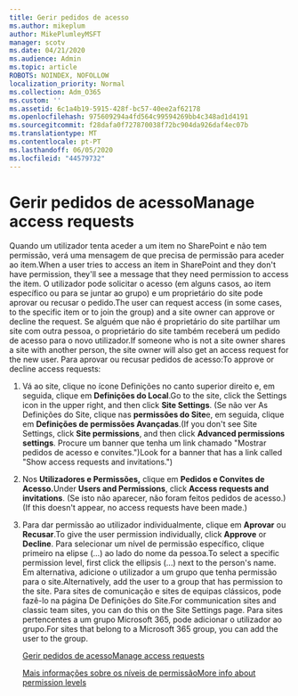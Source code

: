```yaml
---
title: Gerir pedidos de acesso
ms.author: mikeplum
author: MikePlumleyMSFT
manager: scotv
ms.date: 04/21/2020
ms.audience: Admin
ms.topic: article
ROBOTS: NOINDEX, NOFOLLOW
localization_priority: Normal
ms.collection: Adm_O365
ms.custom: ''
ms.assetid: 6c1a4b19-5915-428f-bc57-40ee2af62178
ms.openlocfilehash: 975609294a4fd564c99594269bb4c348ad1d4191
ms.sourcegitcommit: f28dafa0f727870038f72bc904da926daf4ec07b
ms.translationtype: MT
ms.contentlocale: pt-PT
ms.lasthandoff: 06/05/2020
ms.locfileid: "44579732"
---
```

# <a name="manage-access-requests"></a><span data-ttu-id="d7711-102">Gerir pedidos de acesso</span><span class="sxs-lookup"><span data-stu-id="d7711-102">Manage access requests</span></span>

<span data-ttu-id="d7711-103">Quando um utilizador tenta aceder a um item no SharePoint e não tem permissão, verá uma mensagem de que precisa de permissão para aceder ao item.</span><span class="sxs-lookup"><span data-stu-id="d7711-103">When a user tries to access an item in SharePoint and they don't have permission, they'll see a message that they need permission to access the item.</span></span> <span data-ttu-id="d7711-104">O utilizador pode solicitar o acesso (em alguns casos, ao item específico ou para se juntar ao grupo) e um proprietário do site pode aprovar ou recusar o pedido.</span><span class="sxs-lookup"><span data-stu-id="d7711-104">The user can request access (in some cases, to the specific item or to join the group) and a site owner can approve or decline the request.</span></span> <span data-ttu-id="d7711-105">Se alguém que não é proprietário do site partilhar um site com outra pessoa, o proprietário do site também receberá um pedido de acesso para o novo utilizador.</span><span class="sxs-lookup"><span data-stu-id="d7711-105">If someone who is not a site owner shares a site with another person, the site owner will also get an access request for the new user.</span></span> <span data-ttu-id="d7711-106">Para aprovar ou recusar pedidos de acesso:</span><span class="sxs-lookup"><span data-stu-id="d7711-106">To approve or decline access requests:</span></span>
  
1. <span data-ttu-id="d7711-107">Vá ao site, clique no ícone Definições no canto superior direito e, em seguida, clique em **Definições do Local**.</span><span class="sxs-lookup"><span data-stu-id="d7711-107">Go to the site, click the Settings icon in the upper right, and then click **Site Settings**.</span></span> <span data-ttu-id="d7711-108">(Se não ver As Definições do Site, clique nas **permissões do Site**e, em seguida, clique em **Definições de permissões Avançadas**.</span><span class="sxs-lookup"><span data-stu-id="d7711-108">(If you don't see Site Settings, click **Site permissions**, and then click **Advanced permissions settings**.</span></span> <span data-ttu-id="d7711-109">Procure um banner que tenha um link chamado "Mostrar pedidos de acesso e convites.")</span><span class="sxs-lookup"><span data-stu-id="d7711-109">Look for a banner that has a link called "Show access requests and invitations.")</span></span>
    
2. <span data-ttu-id="d7711-110">Nos **Utilizadores e Permissões,** clique em **Pedidos e Convites de Acesso.**</span><span class="sxs-lookup"><span data-stu-id="d7711-110">Under **Users and Permissions**, click **Access requests and invitations**.</span></span> <span data-ttu-id="d7711-111">(Se isto não aparecer, não foram feitos pedidos de acesso.)</span><span class="sxs-lookup"><span data-stu-id="d7711-111">(If this doesn't appear, no access requests have been made.)</span></span>
    
3. <span data-ttu-id="d7711-112">Para dar permissão ao utilizador individualmente, clique em **Aprovar** ou **Recusar**.</span><span class="sxs-lookup"><span data-stu-id="d7711-112">To give the user permission individually, click **Approve** or **Decline**.</span></span> <span data-ttu-id="d7711-113">Para selecionar um nível de permissão específico, clique primeiro na elipse (...) ao lado do nome da pessoa.</span><span class="sxs-lookup"><span data-stu-id="d7711-113">To select a specific permission level, first click the ellipsis (...) next to the person's name.</span></span> <span data-ttu-id="d7711-114">Em alternativa, adicione o utilizador a um grupo que tenha permissão para o site.</span><span class="sxs-lookup"><span data-stu-id="d7711-114">Alternatively, add the user to a group that has permission to the site.</span></span> <span data-ttu-id="d7711-115">Para sites de comunicação e sites de equipas clássicos, pode fazê-lo na página De Definições do Site.</span><span class="sxs-lookup"><span data-stu-id="d7711-115">For communication sites and classic team sites, you can do this on the Site Settings page.</span></span> <span data-ttu-id="d7711-116">Para sites pertencentes a um grupo Microsoft 365, pode adicionar o utilizador ao grupo.</span><span class="sxs-lookup"><span data-stu-id="d7711-116">For sites that belong to a Microsoft 365 group, you can add the user to the group.</span></span>
    
    [<span data-ttu-id="d7711-117">Gerir pedidos de acesso</span><span class="sxs-lookup"><span data-stu-id="d7711-117">Manage access requests </span></span>](https://go.microsoft.com/fwlink/?linkid=2008747)
    
    [<span data-ttu-id="d7711-118">Mais informações sobre os níveis de permissão</span><span class="sxs-lookup"><span data-stu-id="d7711-118">More info about permission levels</span></span>](https://go.microsoft.com/fwlink/?linkid=867071)
    

